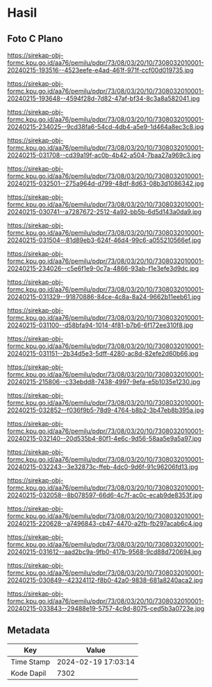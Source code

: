 # Hasil

## Foto C Plano

https://sirekap-obj-formc.kpu.go.id/aa76/pemilu/pdpr/73/08/03/20/10/7308032010001-20240215-193516--4523eefe-e4ad-461f-971f-ccf00d019735.jpg

https://sirekap-obj-formc.kpu.go.id/aa76/pemilu/pdpr/73/08/03/20/10/7308032010001-20240215-193648--4594f28d-7d82-47af-bf34-8c3a8a582041.jpg

https://sirekap-obj-formc.kpu.go.id/aa76/pemilu/pdpr/73/08/03/20/10/7308032010001-20240215-234025--9cd38fa6-54cd-4db4-a5e9-1d464a8ec3c8.jpg

https://sirekap-obj-formc.kpu.go.id/aa76/pemilu/pdpr/73/08/03/20/10/7308032010001-20240215-031708--cd39a19f-ac0b-4b42-a504-7baa27a969c3.jpg

https://sirekap-obj-formc.kpu.go.id/aa76/pemilu/pdpr/73/08/03/20/10/7308032010001-20240215-032501--275a964d-d799-48df-8d63-08b3d1086342.jpg

https://sirekap-obj-formc.kpu.go.id/aa76/pemilu/pdpr/73/08/03/20/10/7308032010001-20240215-030741--a7287672-2512-4a92-bb5b-6d5d143a0da9.jpg

https://sirekap-obj-formc.kpu.go.id/aa76/pemilu/pdpr/73/08/03/20/10/7308032010001-20240215-031504--81d89eb3-624f-46d4-99c6-a055210566ef.jpg

https://sirekap-obj-formc.kpu.go.id/aa76/pemilu/pdpr/73/08/03/20/10/7308032010001-20240215-234026--c5e6f1e9-0c7a-4866-93ab-f1e3efe3d9dc.jpg

https://sirekap-obj-formc.kpu.go.id/aa76/pemilu/pdpr/73/08/03/20/10/7308032010001-20240215-031329--91870886-84ce-4c8a-8a24-9662b11eeb61.jpg

https://sirekap-obj-formc.kpu.go.id/aa76/pemilu/pdpr/73/08/03/20/10/7308032010001-20240215-031100--d58bfa94-1014-4f81-b7b6-6f172ee310f8.jpg

https://sirekap-obj-formc.kpu.go.id/aa76/pemilu/pdpr/73/08/03/20/10/7308032010001-20240215-031151--2b34d5e3-5dff-4280-ac8d-82efe2d60b66.jpg

https://sirekap-obj-formc.kpu.go.id/aa76/pemilu/pdpr/73/08/03/20/10/7308032010001-20240215-215806--c33ebdd8-7438-4997-9efa-e5b1035e1230.jpg

https://sirekap-obj-formc.kpu.go.id/aa76/pemilu/pdpr/73/08/03/20/10/7308032010001-20240215-032852--f036f9b5-78d9-4764-b8b2-3b47eb8b395a.jpg

https://sirekap-obj-formc.kpu.go.id/aa76/pemilu/pdpr/73/08/03/20/10/7308032010001-20240215-032140--20d535b4-80f1-4e6c-9d56-58aa5e9a5a97.jpg

https://sirekap-obj-formc.kpu.go.id/aa76/pemilu/pdpr/73/08/03/20/10/7308032010001-20240215-032243--3e32873c-ffeb-4dc0-9d6f-91c96206fd13.jpg

https://sirekap-obj-formc.kpu.go.id/aa76/pemilu/pdpr/73/08/03/20/10/7308032010001-20240215-032058--8b078597-66d6-4c7f-ac0c-ecab9de8353f.jpg

https://sirekap-obj-formc.kpu.go.id/aa76/pemilu/pdpr/73/08/03/20/10/7308032010001-20240215-220628--a7496843-cb47-4470-a2fb-fb297acab6c4.jpg

https://sirekap-obj-formc.kpu.go.id/aa76/pemilu/pdpr/73/08/03/20/10/7308032010001-20240215-031612--aad2bc9a-9fb0-417b-9568-9cd88d720694.jpg

https://sirekap-obj-formc.kpu.go.id/aa76/pemilu/pdpr/73/08/03/20/10/7308032010001-20240215-030849--42324112-f8b0-42a0-9838-681a8240aca2.jpg

https://sirekap-obj-formc.kpu.go.id/aa76/pemilu/pdpr/73/08/03/20/10/7308032010001-20240215-033843--29488e19-5757-4c9d-8075-ced5b3a0723e.jpg


## Metadata

| Key        | Value               |
| ---------- | ------------------- |
| Time Stamp | 2024-02-19 17:03:14 |
| Kode Dapil | 7302                |



